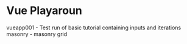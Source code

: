 # Vue Playaroun

vueapp001 - Test run of basic tutorial containing inputs and iterations
masonry - masonry grid
